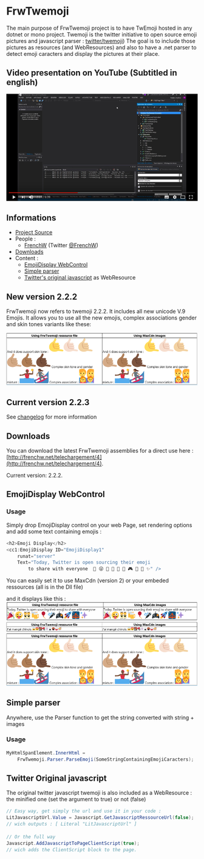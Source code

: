 # FrwTwemoji

The main purpose of FrwTwemoji project is to have TwEmoji hosted in any dotnet or mono project.
Twemoji is the twitter initiative to open source emoji pictures and javascript parser : [twitter/twemoji](https://github.com/twitter/twemoji))
The goal is to include those pictures as resources (and WebResources) and also to have a .net parser to detect emoji caracters and display the pictures at their place.

## Video presentation on YouTube (Subtitled in english)

[![alt text](README_5.png)](https://www.youtube.com/watch?v=mB6zVCylQtU)

## Informations

* [Project Source](https://github.com/FrenchW/FrwTwemoji)
* People : 
   - [FrenchW](http://github.frenchw.net) (Twitter [@FrenchW](https://twitter.com/FrenchW))
* [Downloads](#downloads) 
* Content :
   - [EmojiDisplay WebControl](#WebControl)
   - [Simple parser](#simpleparser)
   - [Twitter's original javascript](#javascript) as WebResource

## New version 2.2.2

FrwTwemoji now refers to twemoji 2.2.2. It includes all new unicode V.9 Emojis. It allows you to use all the new emojis, complex associations gender and skin tones variants like these:
 
![alt text](README_4.png)

## Current version 2.2.3

See [changelog](Changelog.md) for more information

## Downloads<a id="downloads" name="downloads"></a>

You can download the latest FrwTwemoji assemblies for a direct use here : [http://frenchw.net/telechargement/4](http://frenchw.net/telechargement/4). 

Current version: 2.2.2.

<!-- Responsive -->
<ins class="adsbygoogle"
     style="display:block"
     data-ad-client="ca-pub-5683856818165673"
     data-ad-slot="6494445466"
     data-ad-format="auto"></ins>


## EmojiDisplay WebControl <a id="WebControl" name="WebControl"></a>

### Usage
Simply drop EmojiDisplay control on your web Page, set rendering options and add some text containing emojis :

```csharp
<h2>Emoji Display</h2>
<cc1:EmojiDisplay ID="EmojiDisplay1"
    runat="server"
    Text="Today, Twitter is open sourcing their emoji 
        to share with everyone  🎉 😜 👯 🍻 🎈 🎤 🎮 🚀 🌉 ✨" />
```
You can easily set it to use MaxCdn (version 2) or your embeded ressources (all is in the Dll file)

and it displays like this : 
![alt text](README_2.png) 
![alt text](README_3.png) 
![alt text](README_4.png)

## Simple parser <a id="simpleparser" name="simpleparser"></a>

Anywhere, use the Parser function to get the string converted with string + images

### Usage

```csharp
MyHtmlSpanElement.InnerHtml = 
    FrwTwemoji.Parser.ParseEmoji(SomeStringContainingEmojiCaracters);
```

## Twitter Original javascript <a id="javascript" name="javascript"></a>
The original twitter javascript twemoji is also included as a WebResource : the minified one (set the argument to true) or not (false)

```csharp
// Easy way, get simply the url and use it in your code :
LitJavascriptUrl.Value = Javascript.GetJavascriptRessourceUrl(false);
// wich outputs : [ Literal "LitJavascriptUrl" ]

// Or the full way
Javascript.AddJavascriptToPageClientScript(true); 
// wich adds the ClientScript block to the page. 
```



<!-- Responsive -->
<ins class="adsbygoogle"
     style="display:block"
     data-ad-client="ca-pub-5683856818165673"
     data-ad-slot="6494445468"
     data-ad-format="auto"></ins>


<script async src="//pagead2.googlesyndication.com/pagead/js/adsbygoogle.js"></script>
<script>    
	[].forEach.call(
        document.querySelectorAll('.adsbygoogle'),
        function(){
            (adsbygoogle = window.adsbygoogle || []).push({});
        });

</script>
